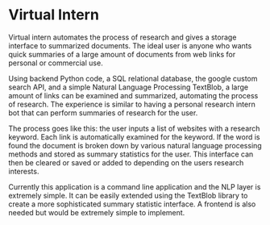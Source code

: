 #  Virtual Intern

Virtual intern automates the process of research and gives a storage interface to summarized documents. The ideal user is anyone who wants quick summaries of a large amount of documents from web links for personal or commercial use.

Using backend Python code, a SQL relational database, the google custom search API, and a simple Natural Language Processing TextBlob, a large amount of links can be examined and summarized, automating the process of research. The experience is similar to having a personal research intern bot that can perform summaries of research for the user. 

The process goes like this: the user inputs a list of websites with a research keyword. Each link is automatically examined for the keyword. If the word is found the document is broken down by various natural language processing methods and stored as summary statistics for the user. This interface can then be cleared or saved or added to depending on the users research interests. 

Currently this application is a command line application and the NLP layer is extremely simple. It can be easily extended using the TextBlob library to create a more sophisticated summary statistic interface. A frontend is also needed but would be extremely simple to implement.
